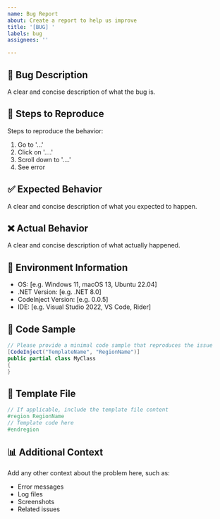 ```yaml
---
name: Bug Report
about: Create a report to help us improve
title: '[BUG] '
labels: bug
assignees: ''

---
```


## 🐛 Bug Description
A clear and concise description of what the bug is.

## 🔄 Steps to Reproduce
Steps to reproduce the behavior:
1. Go to '...'
2. Click on '....'
3. Scroll down to '....'
4. See error

## ✅ Expected Behavior
A clear and concise description of what you expected to happen.

## ❌ Actual Behavior
A clear and concise description of what actually happened.

## 📱 Environment Information
- OS: [e.g. Windows 11, macOS 13, Ubuntu 22.04]
- .NET Version: [e.g. .NET 8.0]
- CodeInject Version: [e.g. 0.0.5]
- IDE: [e.g. Visual Studio 2022, VS Code, Rider]

## 📎 Code Sample
```csharp
// Please provide a minimal code sample that reproduces the issue
[CodeInject("TemplateName", "RegionName")]
public partial class MyClass
{
}
```

## 📄 Template File
```csharp
// If applicable, include the template file content
#region RegionName
// Template code here
#endregion
```

## 📊 Additional Context
Add any other context about the problem here, such as:
- Error messages
- Log files
- Screenshots
- Related issues
